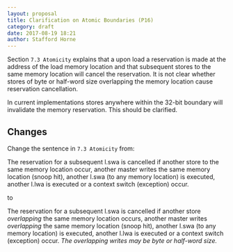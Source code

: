 ```yaml
---
layout: proposal
title: Clarification on Atomic Boundaries (P16)
category: draft
date: 2017-08-19 18:21
author: Stafford Horne
---
```


Section `7.3 Atomicity` explains that a upon load a reservation is made at
the address of the load memory location and that subsequent stores to the
same memory location will cancel the reservation.  It is not clear whether
stores of byte or half-word size overlapping the memory location cause
reservation cancellation.

In current implementations stores anywhere within the 32-bit boundary will
invalidate the memory reservation.  This should be clarified.

## Changes

Change the sentence in `7.3 Atomicity` from:

  The reservation for a subsequent l.swa is cancelled if another store to
  the same memory location occur, another master writes the same memory
  location (snoop hit), another l.swa (to any memory location) is executed,
  another l.lwa is executed or a context switch (exception) occur.

to 

  The reservation for a subsequent l.swa is cancelled if another store
  *overlapping* the same memory location occurs, another master writes
  *overlapping* the same memory location (snoop hit), another l.swa (to any 
  memory location) is executed, another l.lwa is executed or a context
  switch (exception) occur.  *The overlapping writes may be byte or
  half-word size.*

